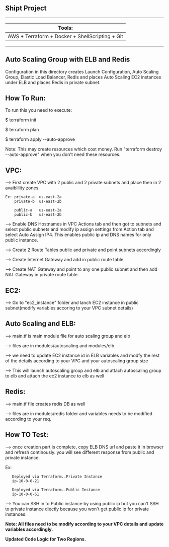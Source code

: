 Shipt Project
---------------

------------------------------------------------------------------------------
|Tools:
|-------
|AWS + Terraform + Docker + ShellScripting + Git
-------------------------------------------------------------------------------

Auto Scaling Group with ELB and Redis
--------------------------------------
Configuration in this directory creates Launch Configuration, Auto Scaling Group, Elastic Load Balancer, Redis and places Auto Scaling EC2 instances under ELB and places Redis in private subnet.

How To Run:
-----------

To run this you need to execute:

$ terraform init

$ terraform plan

$ terraform apply --auto-approve

Note: This may create resources which cost money. Run "terraform destroy --auto-approve" when you don't need these resources.

VPC:
----
--> First create VPC with 2 public and 2 private subnets and place then in 2 avaiblility zones
   
    Ex: private-a  us-east-2a
        private-b  us-east-2b
   
        public-a   us-east-2a
        public-b   us-east-2b
        
--> Enable DNS Hostnames in VPC Actions tab and then got to subnets and select public subnets and modify ip assign settings from Action tab and select Auto Assign IP4. This enables public ip and DNS names for only public instance.
 
--> Create 2 Route Tables public and private and point subnets accordingly

--> Create Internet Gateway and add in public route table

--> Create NAT Gateway and point to any one public subnet and then add NAT Gateway in private route table.

EC2:
---- 

--> Go to "ec2_instance" folder and lanch EC2 instance in public subnet(modify variables accoring to your VPC subnet details) 

Auto Scaling and ELB:
---------------------

--> main.tf is main module file for auto scaling group and elb

--> files are in modules/autoscaling and modules/elb

--> we need to update EC2 instance id in ELB variables and modfy the rest of the details according to your VPC and your autoscaling group size

--> This will launch autoscaling group and elb and attach autoscaling group to elb and attach the ec2 instance to elb as well

Redis:
------

--> main.tf file creates redis DB as well

--> files are in modules/redis folder and variables needs to be modified according to your req. 

How TO Test:
-------------

--> once creation part is complete, copy ELB DNS url and paste it in browser and refresh continously. you will see different response from public and private instance. 

   Ex: 
             
       Deployed via Terraform..Private Instance
       ip-10-0-0-21
       
       Deployed via Terraform..Public Instance
       ip-10-0-0-61
       
  --> You can SSH in to Public instance by using public ip but you can't SSH to private instance diectly because you won't get public ip for private instances.

<b>Note: All files need to be modify according to your VPC details and update variables accordingly.<b>

<b>Updated Code Logic for Two Regions.<b>
